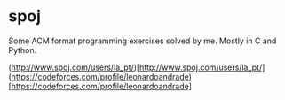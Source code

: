 spoj
====

Some ACM format programming exercises solved by me. Mostly in C and Python.

(http://www.spoj.com/users/la_pt/)[http://www.spoj.com/users/la_pt/]
(https://codeforces.com/profile/leonardoandrade)[https://codeforces.com/profile/leonardoandrade]


